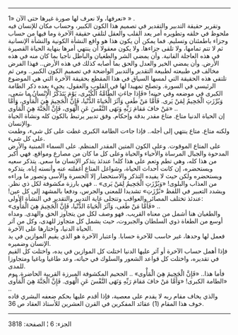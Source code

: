 ------------------------------------------------------------------------

نعرفها، ولا نعرف لها صورة غيرها حتى الآن «1» » .  
وتقرير حقيقة التدبير والتقدير في تصميم هذا الكون الكبير، وحساب مكان
للإنسان فيه ملحوظ في خلقه وتطويره أمر يعد القلب والعقل لتلقي حقيقة
الآخرة وما فيها من حساب وجزاء باطمئنان وتسليم. فما يمكن أن يكون هذا هو
واقع النشأة الكونية والنشأة الإنسانية ثم لا تتم تمامها، ولا تلقى جزاءها.
ولا يكون معقولا أن ينتهي أمرها بنهاية الحياة القصيرة في هذه العاجلة
الفانية. وأن يمضي الشر والطغيان والباطل ناجيا بما كان منه في هذه الأرض.
وأن يمضي الخير والعدل والحق بما أصابه كذلك في هذه الأرض.. فهذا الفرض
مخالف في طبيعته لطبيعة التقدير والتدبير الواضحة في تصميم الكون الكبير..
ومن ثم تلتقي هذه الحقيقة التي لمسها السياق في هذا المقطع بحقيقة الآخرة
التي هي الموضوع الرئيسي في السورة. وتصلح تمهيدا لها في القلوب والعقول،
يجيء بعده ذكر الطامة الكبرى في موضعه وفي حينه! «فَإِذا جاءَتِ الطَّامَّةُ الْكُبْرى،
يَوْمَ يَتَذَكَّرُ الْإِنْسانُ ما سَعى، وَبُرِّزَتِ الْجَحِيمُ لِمَنْ يَرى. فَأَمَّا مَنْ طَغى وَآثَرَ الْحَياةَ
الدُّنْيا، فَإِنَّ الْجَحِيمَ هِيَ الْمَأْوى، وَأَمَّا مَنْ خافَ مَقامَ رَبِّهِ وَنَهَى النَّفْسَ عَنِ الْهَوى،
فَإِنَّ الْجَنَّةَ هِيَ الْمَأْوى» ..  
إن الحياة الدنيا متاع. متاع مقدر بدقة وإحكام. وفق تدبير يرتبط بالكون كله
ونشأة الحياة والإنسان.  
ولكنه متاع. متاع ينتهي إلى أجله.. فإذا جاءت الطامة الكبرى غطت على كل
شيء، وطمت على كل شيء.  
على المتاع الموقوت. وعلى الكون المتين المقدر المنظم. على السماء المبنية
والأرض المدحوة والجبال المرساة والأحياء والحياة وعلى كل ما كان من مصارع
ومواقع. فهي أكبر من هذا كله، وهي تطم وتعم على هذا كله! عندئذ يتذكر
الإنسان ما سعى. يتذكر سعيه ويستحضره، إن كانت أحداث الحياة، وشواغل المتاع
أغفلته عنه وأنسته إياه. يتذكره ويستحضره ولكن حيث لا يفيده التذكر
والاستحضار إلا الحسرة والأسى وتصور ما وراءه من العذاب والبلوى! «وَبُرِّزَتِ
الْجَحِيمُ لِمَنْ يَرى» .. فهي بارزة مكشوفة لكل ذي نظر. ويشدد التعبير في اللفظ
«بُرِّزَتِ» تشديدا للمعنى والجرس، ودفعا بالمشهد إلى كل عين! عندئذ تختلف
المصائر والعواقب وتتجلى غاية التدبير والتقدير في النشأة الأولى:  
«فَأَمَّا مَنْ طَغى، وَآثَرَ الْحَياةَ الدُّنْيا، فَإِنَّ الْجَحِيمَ هِيَ الْمَأْوى» ..  
والطغيان هنا أشمل من معناه القريب. فهو وصف لكل من يتجاوز الحق والهدى.
ومداه أوسع من الطغاة ذوي السلطان والجبروت، حيث يشمل كل متجاوز للهدى، وكل
من آثر الحياة الدنيا، واختارها على الآخرة.  
فعمل لها وحدها، غير حاسب للآخرة حسابا. واعتبار الآخرة هو الذي يقيم
الموازين في يد الإنسان وضميره.  
فإذا أهمل حساب الآخرة أو آثر عليها الدنيا اختلت كل الموازين في يده،
واختلت كل القيم في تقديره، واختلت كل قواعد الشعور والسلوك في حياته، وعد
طاغيا وباغيا ومتجاوزا للمدى.  
فأما هذا.. «فَإِنَّ الْجَحِيمَ هِيَ الْمَأْوى» .. الجحيم المكشوفة المبرزة القريبة
الحاضرة. يوم الطامة الكبرى! «وَأَمَّا مَنْ خافَ مَقامَ رَبِّهِ وَنَهَى النَّفْسَ عَنِ الْهَوى.
فَإِنَّ الْجَنَّةَ هِيَ الْمَأْوى» ..  
والذي يخاف مقام ربه لا يقدم على معصية، فإذا أقدم عليها بحكم ضعفه البشري
قاده خوف هذا المقام (1) عقائد المفكرين في القرن العشرين للأستاذ العقاد ص
36.

------------------------------------------------------------------------

الجزء: 6 ¦ الصفحة: 3818
